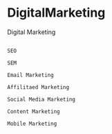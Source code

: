 # DigitalMarketing

Digital Marketing 

```

SEO

SEM

Email Marketing 

Affilitaed Marketing

Social Media Marketing

Content Marketing

Mobile Marketing 

```
